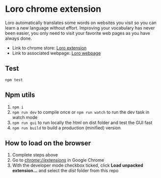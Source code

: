 # Loro chrome extension
Loro automatically translates some words on websites you visit so you can learn a new language without effort. Improving your vocabulary has never been easier, you only need to visit your favorite web pages as you have always done.

- Link to chrome store: [Loro extension](https://chrome.google.com/webstore/detail/loro/ddficccfblbcldoekmniikjcfdcggidp)  
- Link to associated webpage: [Loro webpage](https://loro-frontend.pages.dev/)

## Test
 `npm test`

## Npm utils
1.  `npm i`
2.  `npm run dev` to compile once or `npm run watch` to run the dev task in watch mode
3.  `npm run gui` to run locally the html on dist folder and test the GUI fast
3.  `npm run build` to build a production (minified) version

## How to load on the browser

1.  Complete steps above
2.  Go to [_chrome://extensions_](chrome://extensions) in Google Chrome
3.  With the developer mode checkbox ticked, click **Load unpacked extension...** and select the _dist_ folder from this repo

